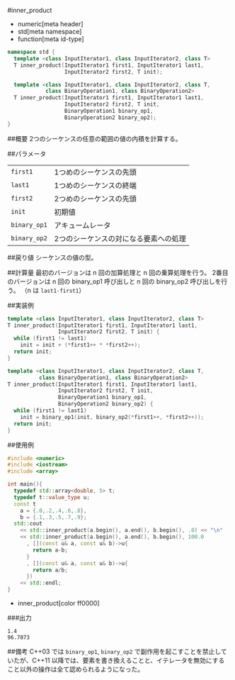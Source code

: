 #inner_product
* numeric[meta header]
* std[meta namespace]
* function[meta id-type]

```cpp
namespace std {
  template <class InputIterator1, class InputIterator2, class T>
  T inner_product(InputIterator1 first1, InputIterator1 last1,
                  InputIterator2 first2, T init);

  template <class InputIterator1, class InputIterator2, class T,
            class BinaryOperation1, class BinaryOperation2>
  T inner_product(InputIterator1 first1, InputIterator1 last1,
                  InputIterator2 first2, T init,
                  BinaryOperation1 binary_op1,
                  BinaryOperation2 binary_op2);
}
```

##概要
2つのシーケンスの任意の範囲の値の内積を計算する。


##パラメータ

| | |
|------------|---------------------------------------------------------|
| `first1` | 1つめのシーケンスの先頭 |
| `last1` | 1つめのシーケンスの終端 |
| `first2` | 2つめのシーケンスの先頭 |
| `init` | 初期値 |
| `binary_op1` | アキュームレータ |
| `binary_op2` | 2つのシーケンスの対になる要素への処理 |

##戻り値
シーケンスの値の型。


##計算量
最初のバージョンは n 回の加算処理と n 回の乗算処理を行う。 
2番目のバージョンは n 回の binary_op1 呼び出しと n 回の binary_op2 呼び出しを行う。 
（n は `last1-first1`）


##実装例
```cpp
template <class InputIterator1, class InputIterator2, class T>
T inner_product(InputIterator1 first1, InputIterator1 last1,
                InputIterator2 first2, T init) {
  while (first1 != last1)
    init = init + (*first1++ * *first2++);
  return init;
}
```

```cpp
template <class InputIterator1, class InputIterator2, class T,
          class BinaryOperation1, class BinaryOperation2>
T inner_product(InputIterator1 first1, InputIterator1 last1,
                InputIterator2 first2, T init,
                BinaryOperation1 binary_op1,
                BinaryOperation2 binary_op2) {
  while (first1 != last1)
    init = binary_op1(init, binary_op2(*first1++, *first2++));
  return init;
}
```

##使用例

```cpp
#include <numeric>
#include <iostream>
#include <array>

int main(){
  typedef std::array<double, 5> t;
  typedef t::value_type u;
  const t 
    a = {.0,.2,.4,.6,.8},
    b = {.1,.3,.5,.7,.9};
  std::cout
    << std::inner_product(a.begin(), a.end(), b.begin(), .0) << "\n"
    << std::inner_product(a.begin(), a.end(), b.begin(), 100.0
      , [](const u& a, const u& b)->u{
        return a-b;
      }
      , [](const u& a, const u& b)->u{
        return a/b;
      })
    << std::endl;
}
```
* inner_product[color ff0000]

###出力
```
1.4
96.7873
```

##備考
C++03 では `binary_op1`, `binary_op2` で副作用を起こすことを禁止していたが、C++11 以降では、要素を書き換えることと、イテレータを無効にすること以外の操作は全て認められるようになった。

